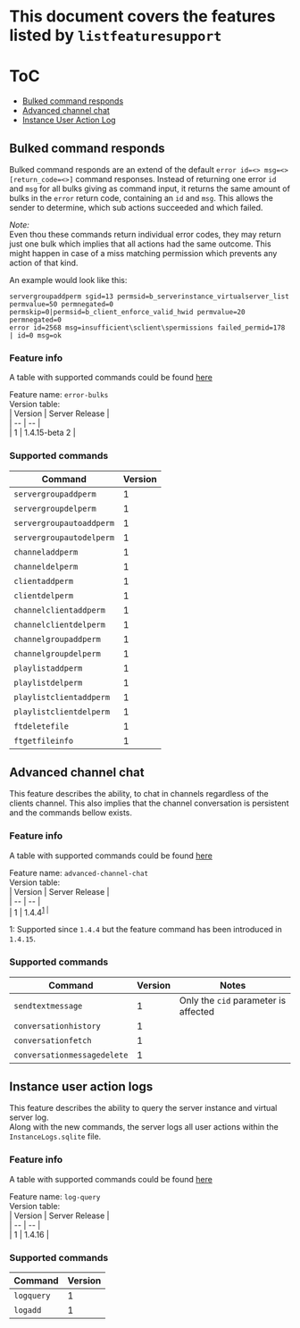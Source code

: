 # This document covers the features listed by `listfeaturesupport`

# ToC
- [Bulked command responds](#bulked-command-responds)
- [Advanced channel chat](#advanced-channel-chat)
- [Instance User Action Log](#Instance-user-action-logs)

## Bulked command responds  
Bulked command responds are an extend of the default `error id=<> msg=<> [return_code=<>]` command responses.
Instead of returning one error `id` and `msg` for all bulks giving as command input,
it returns the same amount of  bulks in the `error` return code, containing an `id` and `msg`. This allows the sender to determine,
which sub actions succeeded and which failed.  
  
*Note:*  
Even thou these commands return individual error codes, they may return just one bulk which implies that all actions had the same outcome.
This might happen in case of a miss matching permission which prevents any action of that kind.  
  
An example would look like this:    
```
servergroupaddperm sgid=13 permsid=b_serverinstance_virtualserver_list permvalue=50 permnegated=0 permskip=0|permsid=b_client_enforce_valid_hwid permvalue=20 permnegated=0
error id=2568 msg=insufficient\sclient\spermissions failed_permid=178 | id=0 msg=ok
```

### Feature info
A table with supported commands could be found [here](#bulked-responds-supported-commands)  
  
Feature name: `error-bulks`  
Version table:  
| Version | Server Release |  
| -- | -- |  
| 1 | 1.4.15-beta 2 |  
  
<h3 id="bulked-responds-supported-commands">Supported commands</h3>

| Command | Version |  
| -- | -- |  
| `servergroupaddperm`        | 1 |  
| `servergroupdelperm`        | 1 |  
| `servergroupautoaddperm`    | 1 |  
| `servergroupautodelperm`    | 1 |  
| `channeladdperm`            | 1 |  
| `channeldelperm`            | 1 |  
| `clientaddperm`             | 1 |  
| `clientdelperm`             | 1 |  
| `channelclientaddperm`      | 1 |  
| `channelclientdelperm`      | 1 |  
| `channelgroupaddperm`       | 1 |  
| `channelgroupdelperm`       | 1 |  
| `playlistaddperm`           | 1 |  
| `playlistdelperm`           | 1 |  
| `playlistclientaddperm`     | 1 |  
| `playlistclientdelperm`     | 1 |  
| `ftdeletefile`              | 1 |  
| `ftgetfileinfo`             | 1 |  
  
## Advanced channel chat
This feature describes the ability, to chat in channels regardless of the clients channel.
This also implies that the channel conversation is persistent and the commands bellow exists.  

### Feature info
A table with supported commands could be found [here](#advanced-channel-chat-supported-commands)  
  
Feature name: `advanced-channel-chat`  
Version table:  
| Version | Server Release |  
| -- | -- |  
| 1 | 1.4.4<sup>[1](#advanced-channel-chat-f1)</sub> |  
  
<a name="advanced-channel-chat-f1">1: </a>Supported since `1.4.4` but the feature command has been introduced in `1.4.15`.

<h3 id="advanced-channel-chat-supported-commands">Supported commands</h3>
  
| Command | Version |  Notes |  
| -- | -- | -- |  
| `sendtextmessage`              | 1 | Only the `cid` parameter is affected |  
| `conversationhistory`          | 1 |  |  
| `conversationfetch`            | 1 |  |  
| `conversationmessagedelete`    | 1 |  |  
  
  
## Instance user action logs
This feature describes the ability to query the server instance and virtual server log.  
Along with the new commands, the server logs all user actions within the `InstanceLogs.sqlite` file.

### Feature info
A table with supported commands could be found [here](#log-query-supported-commands)  
  
Feature name: `log-query`  
Version table:  
| Version | Server Release |  
| -- | -- |  
| 1 | 1.4.16 |  
  
<h3 id="log-query-supported-commands">Supported commands</h3>

| Command | Version |  
| -- | -- |  
| `logquery`        | 1 |  
| `logadd`        | 1 |  